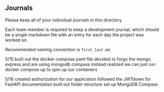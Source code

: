 ## Journals

Please keep all of your individual journals in this directory.

Each team member is required to keep a development journal, which should be a single markdown file with an entry for each day the project was worked on.

Recommended naming convention is `first_last.md`.

5/15
built out the docker-compose.yaml file
decided to forgo the mongo express and are using mongodb compass instead
realized we can just run docker compose up to spin up our containers

5/16
created authorization for our application
followed the JWTdown for FastAPI documentation
built out folder structure
set up MongoDB Compass
